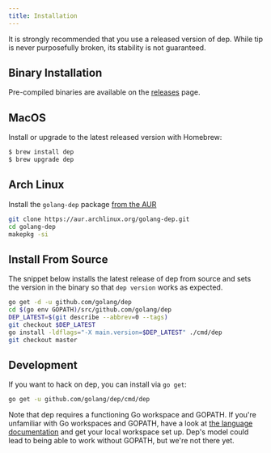 ```yaml
---
title: Installation
---
```


It is strongly recommended that you use a released version of dep. While tip is never purposefully broken, its stability is not guaranteed.


## Binary Installation

Pre-compiled binaries are available on the [releases](https://github.com/golang/dep/releases) page.

## MacOS

Install or upgrade to the latest released version with Homebrew:

```sh
$ brew install dep
$ brew upgrade dep
```

## Arch Linux

Install the `golang-dep` package [from the AUR](https://aur.archlinux.org/packages/golang-dep/)

```sh
git clone https://aur.archlinux.org/golang-dep.git
cd golang-dep
makepkg -si
```

## Install From Source
The snippet below installs the latest release of dep from source and
sets the version in the binary so that `dep version` works as expected.

```sh
go get -d -u github.com/golang/dep
cd $(go env GOPATH)/src/github.com/golang/dep
DEP_LATEST=$(git describe --abbrev=0 --tags)
git checkout $DEP_LATEST
go install -ldflags="-X main.version=$DEP_LATEST" ./cmd/dep
git checkout master
```

## Development

If you want to hack on dep, you can install via `go get`:

```sh
go get -u github.com/golang/dep/cmd/dep
```
Note that dep requires a functioning Go workspace and GOPATH. If you're unfamiliar with Go workspaces and GOPATH, have a look at [the language documentation](https://golang.org/doc/code.html#Organization) and get your local workspace set up. Dep's model could lead to being able to work without GOPATH, but we're not there yet.
